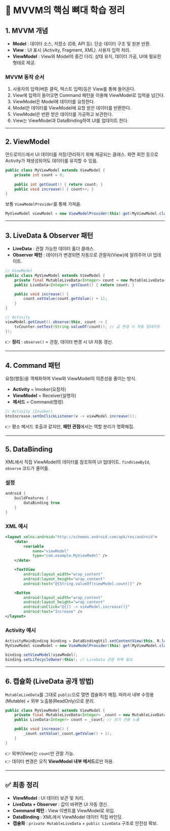 # 📖 MVVM의 핵심 뼈대 학습 정리

## 1. MVVM 개념

* **Model** : 데이터 소스, 저장소 (DB, API 등). 단순 데이터 구조 및 원본 반환.
* **View** : UI 표시 (Activity, Fragment, XML). 사용자 입력 처리.
* **ViewModel** : View와 Model의 중간 다리. 상태 유지, 데이터 가공, UI에 필요한 형태로 제공.

### MVVM 동작 순서
1. 사용자의 입력(버튼 클릭, 텍스트 입력)등은 View를 통해 들어온다.
2. View에 입력이 들어오면 Command 패턴을 이용해 ViewModel로 입력을 넘긴다.
3. ViewModel은 Model에 데이터를 요청한다.
4. Model은 데이터를 ViewModel에 요청 받은 데이터를 반환한다.
5. ViewModel은 반환 받은 데이터를 가공하고 보관한다.
6. View는 ViewModel과 DataBinding하여 UI를 업데이트 한다.

---

## 2. ViewModel

안드로이드에서 UI 데이터를 저장/관리하기 위해 제공되는 클래스.
화면 회전 등으로 Activity가 재생성되어도 데이터를 유지할 수 있음.
```java
public class MyViewModel extends ViewModel {
    private int count = 0;
    
    public int getCount() { return count; }
    public void increase() { count++; }
}
```

보통 `ViewModelProvider`를 통해 가져옴.

```java
MyViewModel viewModel = new ViewModelProvider(this).get(MyViewModel.class);
```


---

## 3. LiveData & Observer 패턴

* **LiveData** : 관찰 가능한 데이터 홀더 클래스.
* **Observer 패턴** : 데이터가 변경되면 자동으로 관찰자(View)에 알려주어 UI 업데이트.

```java
// ViewModel
public class MyViewModel extends ViewModel {
    private final MutableLiveData<Integer> count = new MutableLiveData<>(0);
    public LiveData<Integer> getCount() { return count; }

    public void increase() {
        count.setValue(count.getValue() + 1);
    }
}

// Activity
viewModel.getCount().observe(this, count -> {
    tvCounter.setText(String.valueOf(count)); // 값 변경 시 자동 업데이트
});
```

👉 **정리** : `observe()` = 관찰, 데이터 변경 시 UI 자동 갱신.

---

## 4. Command 패턴

요청(행동)을 객체화하여 View와 ViewModel의 의존성을 줄이는 방식.

* **Activity** = Invoker(요청자)
* **ViewModel** = Receiver(실행자)
* **메서드** = Command(명령)

```java
// Activity (Invoker)
btnIncrease.setOnClickListener(v -> viewModel.increase());
```

👉 평소 메서드 호출과 같지만, **패턴 관점**에서는 역할 분리가 명확해짐.

---

## 5. DataBinding

XML에서 직접 ViewModel의 데이터를 참조하여 UI 업데이트.
`findViewById`, `observe` 코드가 줄어듦.

### 설정

```gradle
android {
    buildFeatures {
        dataBinding true
    }
}
```

### XML 예시

```xml
<layout xmlns:android="http://schemas.android.com/apk/res/android">
    <data>
        <variable
            name="viewModel"
            type="com.example.MyViewModel" />
    </data>

    <TextView
        android:layout_width="wrap_content"
        android:layout_height="wrap_content"
        android:text="@{String.valueOf(viewModel.count)}" />

    <Button
        android:layout_width="wrap_content"
        android:layout_height="wrap_content"
        android:onClick="@{() -> viewModel.increase()}"
        android:text="Increase" />
</layout>
```

### Activity 예시

```java
ActivityMainBinding binding = DataBindingUtil.setContentView(this, R.layout.activity_main);
MyViewModel viewModel = new ViewModelProvider(this).get(MyViewModel.class);

binding.setViewModel(viewModel);
binding.setLifecycleOwner(this); // LiveData 관찰 위해 필요
```

---

## 6. 캡슐화 (LiveData 공개 방법)

`MutableLiveData`를 그대로 `public`으로 열면 캡슐화가 깨짐.
따라서 내부 수정용(Mutable) + 외부 노출용(ReadOnly)으로 분리.

```java
public class MyViewModel extends ViewModel {
    private final MutableLiveData<Integer> _count = new MutableLiveData<>(0);
    public LiveData<Integer> count = _count; // 읽기 전용 노출

    public void increase() {
        _count.setValue(_count.getValue() + 1);
    }
}
```

👉 외부(View)는 `count`만 관찰 가능.  <br>
👉 데이터 변경은 오직 **ViewModel 내부 메서드**로만 허용.

---

## ✅ 최종 정리

* **ViewModel** : UI 데이터 보관 및 처리.
* **LiveData + Observer** : 값이 바뀌면 UI 자동 갱신.
* **Command 패턴** : View 이벤트를 ViewModel로 위임.
* **DataBinding** : XML에서 ViewModel 데이터 직접 바인딩.
* **캡슐화** : `private MutableLiveData` + `public LiveData` 구조로 안전성 확보.
